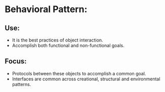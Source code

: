 # Behavioral Pattern:
Use:
------
* It is the best practices of object interaction.
* Accomplish both functional and non-functional goals.

Focus:
------
* Protocols between these objects to accomplish a common goal.
* Interfaces are common across creational, structural and environmental patterns.

